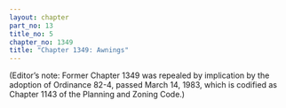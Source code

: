 ```yaml
---
layout: chapter
part_no: 13
title_no: 5
chapter_no: 1349
title: "Chapter 1349: Awnings"
---
```


(Editor’s note: Former Chapter 1349 was repealed by implication by the adoption of Ordinance 82-4, passed
March 14, 1983, which is codified as Chapter 1143 of the Planning and Zoning Code.)
